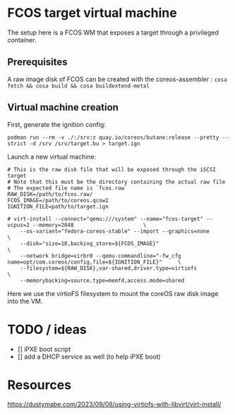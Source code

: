 # FCOS target virtual machine

The setup here is a FCOS WM that exposes a target through a privileged container.

## Prerequisites

A raw image disk of FCOS can be created with the coreos-assembler : `cosa fetch && cosa build && cosa buildextend-metal`

## Virtual machine creation

First, generate the ignition config:
```
podman run --rm -v ./:/srv:z quay.io/coreos/butane:release --pretty --strict -d /srv /srv/target.bu > target.ign
```

Launch a new virtual machine:
```
# This is the raw disk file that will be exposed through the iSCSI target
# Note that this must be the directory containing the actual raw file
# The expected file name is `fcos.raw`
RAW_DISK=/path/to/fcos.raw/
FCOS_IMAGE=/path/to/coreos.qcow2
IGNITION_FILE=path/to/target.ign

# virt-install --connect="qemu:///system" --name="fcos-target" --vcpus=2 --memory=2048                      \
    --os-variant="fedora-coreos-stable" --import --graphics=none                                            \
    --disk="size=10,backing_store=${FCOS_IMAGE}"                                                            \
    --network bridge=virbr0 --qemu-commandline="-fw_cfg name=opt/com.coreos/config,file=${IGNITION_FILE}"     \
    --filesystem=${RAW_DISK},var-shared,driver.type=virtiofs                                                \
    --memorybacking=source.type=memfd,access.mode=shared
```

Here we use the virtioFS filesystem to mount the coreOS raw disk image into the VM. 

# TODO / ideas

- [] iPXE boot script
- [] add a DHCP service as well (to help iPXE boot)

# Resources

https://dustymabe.com/2023/09/08/using-virtiofs-with-libvirt/virt-install/
